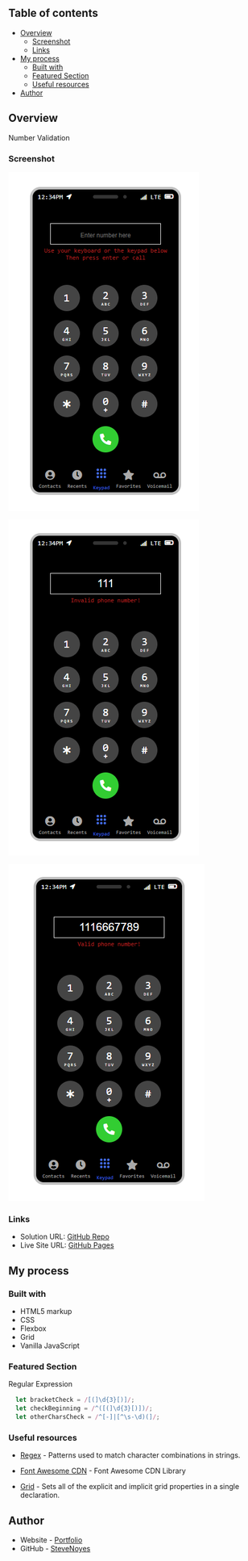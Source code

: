 ## Table of contents

- [Overview](#overview)
  - [Screenshot](#screenshot)
  - [Links](#links)
- [My process](#my-process)
  - [Built with](#built-with)
  - [Featured Section](#featured-section)
  - [Useful resources](#useful-resources)
- [Author](#author)

## Overview

Number Validation

### Screenshot

![Static Image](./static.png)

![Invalid Input](./invalid.png)

![Valid Input](./valid.png)

### Links

- Solution URL: [GitHub Repo](https://github.com/SteveNoyes/num_validation)
- Live Site URL: [GitHub Pages](https://pages.github.com/)

## My process

### Built with

- HTML5 markup
- CSS  
- Flexbox
- Grid
- Vanilla JavaScript

### Featured Section

Regular Expression

```js
  let bracketCheck = /[(]\d{3}[)]/;
  let checkBeginning = /^([(]\d{3}[)])/;
  let otherCharsCheck = /^[-]|[^\s-\d)(]/;
```

### Useful resources

- [Regex](https://developer.mozilla.org/en-US/docs/Web/JavaScript/Guide/Regular_Expressions) - Patterns used to match character combinations in strings.

- [Font Awesome CDN](https://cdnjs.com/libraries/font-awesome) - Font Awesome CDN Library

- [Grid](https://developer.mozilla.org/en-US/docs/Web/CSS/grid) - Sets all of the explicit and implicit grid properties in a single declaration.

## Author

- Website - [Portfolio](https://www.stevenmnoyes.com)
- GitHub - [SteveNoyes](https://github.com/SteveNoyes)